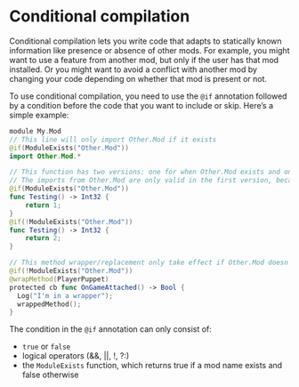 # Conditional compilation

Conditional compilation lets you write code that adapts to statically known information like presence or absence of other mods. For example, you might want to use a feature from another mod, but only if the user has that mod installed. Or you might want to avoid a conflict with another mod by changing your code depending on whether that mod is present or not.

To use conditional compilation, you need to use the `@if` annotation followed by a condition before the code that you want to include or skip. Here’s a simple example:

```swift
module My.Mod
// This line will only import Other.Mod if it exists
@if(ModuleExists("Other.Mod"))
import Other.Mod.*

// This function has two versions: one for when Other.Mod exists and one for when it doesn't
// The imports from Other.Mod are only valid in the first version, because they depend on the condition
@if(ModuleExists("Other.Mod"))
func Testing() -> Int32 {
    return 1;
}
@if(!ModuleExists("Other.Mod"))
func Testing() -> Int32 {
    return 2;
}

// This method wrapper/replacement only take effect if Other.Mod doesn't exist
@if(!ModuleExists("Other.Mod"))
@wrapMethod(PlayerPuppet)
protected cb func OnGameAttached() -> Bool {
  Log("I'm in a wrapper");
  wrappedMethod();
}
```

The condition in the `@if` annotation can only consist of:

* `true` or `false`
* logical operators (&&, ||, !, ?:)
* the `ModuleExists` function, which returns true if a mod name exists and false otherwise
